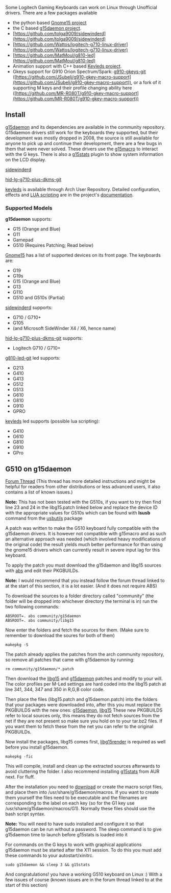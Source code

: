 Some Logitech Gaming Keyboards can work on Linux through Unofficial drivers. There are a few packages available

*   the python based [Gnome15 project](http://www.gnome15.org)
*   the C based [g15daemon project](http://sourceforge.net/projects/g15daemon/).
*   [https://github.com/tolga9009/sidewinderd](https://github.com/tolga9009/sidewinderd)
*   [https://github.com/Wattos/logitech-g710-linux-driver](https://github.com/Wattos/logitech-g710-linux-driver)
*   [https://github.com/MatMoul/g810-led](https://github.com/MatMoul/g810-led)
*   Animation support with C++ based [Keyleds project](https://github.com/spectras/keyleds).
*   Gkeys support for G910 Orion Spectrum/Spark: [g910-gkeys-git](https://aur.archlinux.org/packages/g910-gkeys-git/) ([https://github.com/JSubelj/g910-gkey-macro-support](https://github.com/JSubelj/g910-gkey-macro-support)), or a fork of it supporting M keys and their profile changing ability here ([https://github.com/MR-R080T/g910-gkey-macro-support](https://github.com/MR-R080T/g910-gkey-macro-support))

## Install

[g15daemon](https://www.archlinux.org/packages/?name=g15daemon) and its dependencies are available in the community repository. G15daemon drivers still work for the keyboards they supported, but their development was mostly dropped in 2008, the source is still available for anyone to pick up and continue their development, there are a few bugs in them that were never solved. These drivers use the [g15macro](https://aur.archlinux.org/packages/g15macro/) to interact with the G keys. There is also a [g15stats](https://aur.archlinux.org/packages/g15stats/) plugin to show system information on the LCD display.

[sidewinderd](https://aur.archlinux.org/packages/sidewinderd/)

[hid-lg-g710-plus-dkms-git](https://aur.archlinux.org/packages/hid-lg-g710-plus-dkms-git/)

[keyleds](https://aur.archlinux.org/packages/keyleds/) is available through Arch User Repository. Detailed configuration, effects and [LUA scripting](https://github.com/spectras/keyleds/wiki/LUA-Introduction) are in the project's [documentation](https://github.com/spectras/keyleds/wiki/).

### Supported Models

**g15daemon** supports:

*   G15 (Orange and Blue)
*   G11
*   Gamepad
*   G510 (Requires Patching; Read below)

[Gnome15](http://gnome15.org/) has a list of supported devices on its front page. The keyboards are:

*   G19
*   G19s
*   G15 (Orange and Blue)
*   G13
*   G110
*   G510 and G510s (Partial)

[sidewinderd](https://aur.archlinux.org/packages/sidewinderd/) supports:

*   G710 / G710+
*   G105
*   (and Microsoft SideWinder X4 / X6, hence name)

[hid-lg-g710-plus-dkms-git](https://aur.archlinux.org/packages/hid-lg-g710-plus-dkms-git/) supports:

*   Logitech G710 / G710+

[g810-led-git](https://aur.archlinux.org/packages/g810-led-git/) led supports:

*   G213
*   G410
*   G413
*   G512
*   G513
*   G610
*   G810
*   G910
*   GPRO

[keyleds](https://aur.archlinux.org/packages/keyleds/) led supports (possible lua scripting):

*   G410
*   G610
*   G810
*   G910
*   GPro

## G510 on g15daemon

[Forum Thread](https://bbs.archlinux.org/viewtopic.php?pid=1421825) (This thread has more detailed instructions and might be helpful for readers from other distributions or less advanced users, it also contains a list of known issues.)

**Note:** This has not been tested with the G510s, if you want to try then find line 23 and 24 in the libg15.patch linked below and replace the device ID with the appropriate values for G510s which can be found with **lsusb** command from the [usbutils](https://www.archlinux.org/packages/?name=usbutils) package

A patch was written to make the G510 keyboard fully compatible with the g15daemon drivers. It is however not compatible with g15macro and as such an alternative approach was needed (which involved heavy modifications of the original code) the result yields much better performance for than using the gnome15 drivers which can currently result in severe input lag for this keyboard.

To apply the patch you must download the g15daemon and libg15 sources with [abs](https://www.archlinux.org/packages/?name=abs) and edit their PKGBUILDs.

**Note:** I would recommend that you instead follow the forum thread linked to at the start of this section, it is a lot easier. (And it does not require ABS)

To download the sources to a folder directory called "community" (the folder will be dropped into whichever directory the terminal is in) run the two following commands:

```
ABSROOT=. abs community/g15daemon
ABSROOT=. abs community/libg15

```

Now enter the folders and fetch the sources for them. (Make sure to remember to download the soures for both of them)

```
makepkg -S

```

The patch already applies the patches from the arch community repository, so remove all patches that came with g15daemon by running:

```
rm community/g15daemon/*.patch

```

Then download the [libg15](http://pastebin.com/5VQixu64) and [g15daemon](http://pastebin.com/QeMVGnSU) patches and modify to your will. The color profiles per M-Led settings are hard coded into the libg15 patch at line 341, 344, 347 and 350 in R,G,B color code.

Then place the files (libg15.patch and g15daemon.patch) into the folders that your packages were downloaded into, after this you must replace the PKGBUILDS with the new ones: [g15daemon](http://pastebin.com/Ff2vAEkd), [libg15](http://pastebin.com/56a3cHhf) These new PKGBUILDS refer to local sources only, this means they do not fetch sources from the net if they are not present so make sure you hold on to your tar.bz2 files. If you want them to fetch these from the net you can refer to the original PKGBUILDs.

Now install the packages, libg15 comes first, [libg15render](https://www.archlinux.org/packages/?name=libg15render) is required as well before you install g15daemon.

```
makepkg -fic

```

This will compile, install and clean up the extracted sources afterwards to avoid cluttering the folder. I also recommend installing [g15stats](https://aur.archlinux.org/packages/g15stats/) from AUR next. For fluff.

After the installation you need to [download](http://www.mediafire.com/download/s24d6gjnzm4w34w/macros..rar) or create the macro script files, and place them into /usr/share/g15daemon/macros. If you want to create them yourself the files need to be executable and the filenames are corresponding to the label on each key (so for the G1 key use /usr/share/g15daemon/macros/G1). Normally these files should use the bash script syntax.

**Note:** You will need to have sudo installed and configure it so that g15daemon can be run without a password. The sleep command is to give g15daemon time to launch before g15stats is loaded into it

For commands on the G keys to work with graphical applications g15daemon must be started after the X11 session. To do this you must add these commands to your autostart/xinitrc.

```
sudo g15daemon && sleep 3 && g15stats

```

And congratulations! you have a working G510 keyboard on Linux :) With a few issues of course (known issues are in the forum thread linked to at the start of this section)